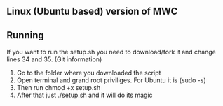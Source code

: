 ## Linux (Ubuntu based) version of MWC

## Running
If you want to run the setup.sh you need to download/fork it and change lines 34 and 35. (Git information)
1. Go to the folder where you downloaded the script
2. Open terminal and grand root priviliges. For Ubuntu it is (sudo -s)
3. Then run chmod +x setup.sh
4. After that just ./setup.sh and it will do its magic